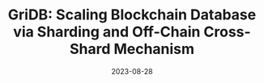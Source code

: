---
title: "GriDB: Scaling Blockchain Database via Sharding and Off-Chain Cross-Shard Mechanism"
authors:
- Zicong Hong
- Song Guo
- Enyuan Zhou
- Wuhui Chen
- Huawei Huang
- Albert Zomaya
date: "2023-08-28"
doi: ""


# Publication type.
# Legend: 0 = Uncategorized; 1 = Conference paper; 2 = Journal article;
# 3 = Preprint / Working Paper; 4 = Report; 5 = Book; 6 = Book section;
# 7 = Thesis; 8 = Patent
publication_types: ["1"]

# Publication name and optional abbreviated publication name.
publication: In 49th International Conference on Very Large Data Bases (VLDB) (CCF-A)
# publication_short: In "*INFOCOM* (CCF-A)"

# links:
# - name: Custom Link
#   url: http://example.org
url_pdf: https://dl.acm.org/doi/abs/10.14778/3587136.3587143
# url_code: '#'
# url_dataset: '#'
# url_poster: '#'
# url_project: ''
# url_slides: ''
# url_video: '#'

# Featured image
# To use, add an image named `featured.jpg/png` to your page's folder. 
# image:
#   caption: 'Image credit: [**Unsplash**](https://unsplash.com/photos/pLCdAaMFLTE)'
#   focal_point: ""
#   preview_only: false

# Associated Projects (optional).
#   Associate this publication with one or more of your projects.
#   Simply enter your project's folder or file name without extension.
#   E.g. `internal-project` references `content/project/internal-project/index.md`.
#   Otherwise, set `projects: []`.
projects: []
---